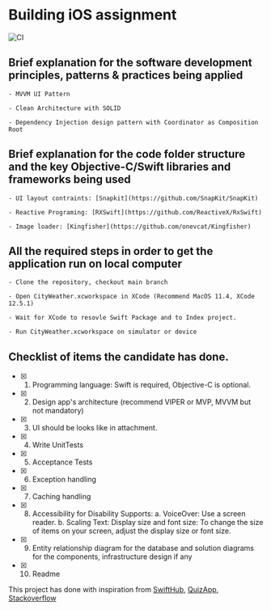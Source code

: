 # Building iOS assignment


![CI](https://github.com/essentialdevelopercom/quiz-app/workflows/CI/badge.svg)

## Brief explanation for the software development principles, patterns & practices being applied</h2>

	- MVVM UI Pattern
	
	- Clean Architecture with SOLID
	
	- Dependency Injection design pattern with Coordinator as Composition Root
	
## Brief explanation for the code folder structure and the key Objective-C/Swift libraries and frameworks being used</h2>

	- UI layout contraints: [Snapkit](https://github.com/SnapKit/SnapKit)
	
	- Reactive Programing: [RXSwift](https://github.com/ReactiveX/RxSwift)
	
	- Image loader: [Kingfisher](https://github.com/onevcat/Kingfisher)
	
##  All the required steps in order to get the application run on local computer</h2>

	- Clone the repository, checkout main branch
	
	- Open CityWeather.xcworkspace in XCode (Recommend MacOS 11.4, XCode 12.5.1)
	
	- Wait for XCode to resovle Swift Package and to Index project.
	
	- Run CityWeather.xcworkspace on simulator or device
	
## Checklist of items the candidate has done.

- [x] 1. Programming language: Swift is required, Objective-C is optional.
- [x] 2. Design app's architecture (recommend VIPER or MVP, MVVM but not mandatory)
- [x] 3. UI should be looks like in attachment.
- [x] 4. Write UnitTests
- [x] 5. Acceptance Tests
- [x] 6. Exception handling
- [x] 7. Caching handling
- [x] 8. Accessibility for Disability Supports:
	a. VoiceOver: Use a screen reader.
	b. Scaling Text: Display size and font size: To change the size of items on your
	screen, adjust the display size or font size.
- [x] 9. Entity relationship diagram for the database and solution diagrams for the components,
	infrastructure design if any
- [x] 10. Readme


This project has done with inspiration from [SwiftHub](https://github.com/khoren93/SwiftHub), [QuizApp](https://github.com/essentialdevelopercom/quiz-app), [Stackoverflow](https://stackoverflow.com/)

